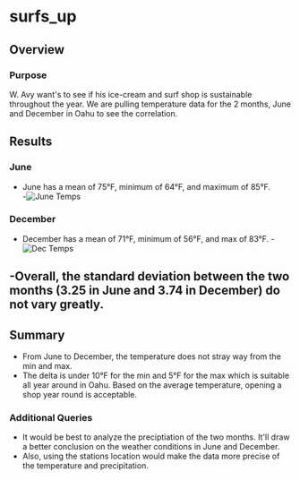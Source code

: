 # surfs_up
## Overview
### Purpose
W. Avy want's to see if his ice-cream and surf shop is sustainable throughout the year.   We are pulling temperature data for the 2 months, June and December in Oahu to see the correlation. 

## Results
### June
  - June has a mean of 75°F, minimum of 64°F, and maximum of 85°F.  
  -![June Temps](https://user-images.githubusercontent.com/101272613/168694472-ad3b0f8d-33a6-4e61-bc0c-95305c5b5235.PNG)


### December
  - December has a mean of 71°F, minimum of 56°F, and max of 83°F. 
  -![Dec Temps](https://user-images.githubusercontent.com/101272613/168694480-3e436c11-ebfa-4191-8892-b9760b623140.PNG)

  -Overall, the standard deviation between the two months (3.25 in June and 3.74 in December) do not vary greatly. 
---
## Summary
  - From June to December, the temperature does not stray way from the min and max.  
  - The delta is under 10°F for the min and 5°F for the max which is suitable all year around in Oahu.  Based on the average temperature, opening a shop year round is acceptable.   
### Additional Queries
  - It would be best to analyze the preciptiation of the two months. It'll draw a better conclusion on the weather conditions in June and December.  
  - Also, using the stations location would make the data more precise of the temperature and precipitation. 
  

